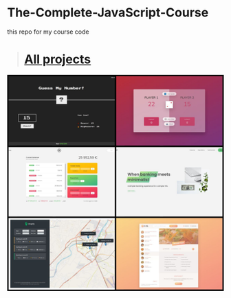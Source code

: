 # The-Complete-JavaScript-Course

this repo for my course code

> # [All projects](https://3azizo.github.io/The-Complete-JavaScript-Course/)

![allCouresPhoto](./photo_2023-06-25_23-54-43.jpg)
